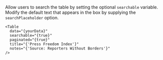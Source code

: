 Allow users to search the table by setting the optional `searchable` variable. Modify the default text that appears in the box by supplying the `searchPlaceholder` option.

```svelte
<Table
  data="{yourData}"
  searchable="{true}"
  paginated="{true}"
  title="{'Press Freedom Index'}"
  notes="{'Source: Reporters Without Borders'}"
/>
```
